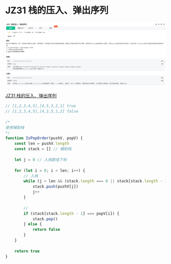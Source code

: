# JZ31 栈的压入、弹出序列

![1](./img/JZ31%20栈的压入、弹出序列.jpg)

[JZ31 栈的压入、弹出序列](https://www.nowcoder.com/practice/d77d11405cc7470d82554cb392585106?tpId=13&tqId=23290&ru=/exam/oj/ta&qru=/ta/coding-interviews/question-ranking&sourceUrl=%2Fexam%2Foj%2Fta%3FtpId%3D13)

```js
// [1,2,3,4,5],[4,5,3,2,1] true
// [1,2,3,4,5],[4,3,5,1,2] false

/* 
使用辅助栈
*/
function IsPopOrder(pushV, popV) {
	const len = pushV.length
	const stack = [] // 辅助栈

	let j = 0 // 入栈数组下标

	for (let i = 0; i < len; i++) {
		// 入栈
		while (j < len && (stack.length === 0 || stack[stack.length - 1] !== popV[i])) {
			stack.push(pushV[j])
			j++
		}

		// 
		if (stack[stack.length - 1] === popV[i]) {
			stack.pop()
		} else {
			return false
		}
	}

	return true
}

```
